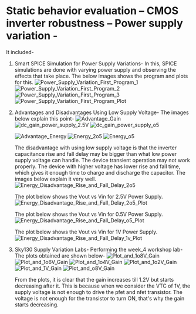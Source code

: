 # Static behavior evaluation – CMOS inverter robustness – Power supply variation - 
It included-
1. Smart SPICE Simulation for Power Supply Variations- 
    In this, SPICE simulations are done with varying power supply and observing the effects that take place. The below images shows the program and plots for this.
    ![Power_Supply_Variation_First_Program_1](/week_4/day_5/Static_Behavior_Evaluation_CMOS_Inverter_Robustness_Power_Supply_Variation/img/Power_Supply_Variation_First_Program_1.png)
    ![Power_Supply_Variation_First_Program_2](/week_4/day_5/Static_Behavior_Evaluation_CMOS_Inverter_Robustness_Power_Supply_Variation/img/Power_Supply_Variation_First_Program_2.png)
    ![Power_Supply_Variation_First_Program_3](/week_4/day_5/Static_Behavior_Evaluation_CMOS_Inverter_Robustness_Power_Supply_Variation/img/Power_Supply_Variation_First_Program_3.png)
    ![Power_Supply_Variation_First_Program_Plot](/week_4/day_5/Static_Behavior_Evaluation_CMOS_Inverter_Robustness_Power_Supply_Variation/img/Power_Supply_Variation_First_Program_Plot.png)
  
2. Advantages and Disadvantages Using Low Supply Voltage-
    The images below explain this point-
    ![Advantage_Gain](/week_4/day_5/Static_Behavior_Evaluation_CMOS_Inverter_Robustness_Power_Supply_Variation/img/Advantage_Gain.png)
    ![dc_gain_power_supply_2.5V](/week_4/day_5/Static_Behavior_Evaluation_CMOS_Inverter_Robustness_Power_Supply_Variation/img/dc_gain_power_supply_2o5.png)
    ![dc_gain_power_supply_o5](/week_4/day_5/Static_Behavior_Evaluation_CMOS_Inverter_Robustness_Power_Supply_Variation/img/dc_gain_power_supply_o5.png)
    
    ![Advantage_Energy](/week_4/day_5/Static_Behavior_Evaluation_CMOS_Inverter_Robustness_Power_Supply_Variation/img/Advantage_Energy.png)
    ![Energy_2o5](/week_4/day_5/Static_Behavior_Evaluation_CMOS_Inverter_Robustness_Power_Supply_Variation/img/Energy_2o5.png)
    ![Energy_o5](/week_4/day_5/Static_Behavior_Evaluation_CMOS_Inverter_Robustness_Power_Supply_Variation/img/Energy_o5.png)
    
    The disadvantage with using low supply voltage is that the inverter capacitance rise and fall delay may be bigger than what low power supply voltage can handle. The device transient operation may not work properly. The device with higher voltage has lower rise and fall time, which gives it enough time to charge and discharge the capacitor. The images below explain it very well.
    ![Energy_Disadvantage_Rise_and_Fall_Delay_2o5](/week_4/day_5/Static_Behavior_Evaluation_CMOS_Inverter_Robustness_Power_Supply_Variation/img/Energy_Disadvantage_Rise_and_Fall_Delay_2o5.png)
    
    The plot below shows the Vout vs Vin for 2.5V Power Supply.
    ![Energy_Disadvantage_Rise_and_Fall_Delay_2o5_Plot](/week_4/day_5/Static_Behavior_Evaluation_CMOS_Inverter_Robustness_Power_Supply_Variation/img/Energy_Disadvantage_Rise_and_Fall_Delay_2o5_Plot.png)
    
    The plot below shows the Vout vs Vin for 0.5V Power Supply.
    ![Energy_Disadvantage_Rise_and_Fall_Delay_o5_Plot](/week_4/day_5/Static_Behavior_Evaluation_CMOS_Inverter_Robustness_Power_Supply_Variation/img/Energy_Disadvantage_Rise_and_Fall_Delay_o5_Plot.png)
    
    The plot below shows the Vout vs Vin for 1V Power Supply.
    ![Energy_Disadvantage_Rise_and_Fall_Delay_1v_Plot](/week_4/day_5/Static_Behavior_Evaluation_CMOS_Inverter_Robustness_Power_Supply_Variation/img/Energy_Disadvantage_Rise_and_Fall_Delay_1v_Plot.png)
    
3. Sky130 Supply Variation Labs-
    Performing the week_4 workshop lab-
    The plots obtained are shown below-
    ![Plot_and_1o8V_Gain](/week_4/day_5/Static_Behavior_Evaluation_CMOS_Inverter_Robustness_Power_Supply_Variation/img/Plot_and_1o8V_Gain.png)
    ![Plot_and_1o6V_Gain](/week_4/day_5/Static_Behavior_Evaluation_CMOS_Inverter_Robustness_Power_Supply_Variation/img/Plot_and_1o6V_Gain.png)
    ![Plot_and_1o4V_Gain](/week_4/day_5/Static_Behavior_Evaluation_CMOS_Inverter_Robustness_Power_Supply_Variation/img/Plot_and_1o4V_Gain.png)
    ![Plot_and_1o2V_Gain](/week_4/day_5/Static_Behavior_Evaluation_CMOS_Inverter_Robustness_Power_Supply_Variation/img/Plot_and_1o2V_Gain.png)
    ![Plot_and_1V_Gain](/week_4/day_5/Static_Behavior_Evaluation_CMOS_Inverter_Robustness_Power_Supply_Variation/img/Plot_and_1V_Gain.png)
    ![Plot_and_o8V_Gain](/week_4/day_5/Static_Behavior_Evaluation_CMOS_Inverter_Robustness_Power_Supply_Variation/img/Plot_and_o8V_Gain.png)
    
    From the plots, it is clear that the gain increases till 1.2V but starts decreasing after it. This is because when we consider the VTC of 1V, the supply voltage is not enough to drive the pfet and nfet transistor. The voltage is not enough for the transistor to turn ON, that's why the gain starts decreasing. 
